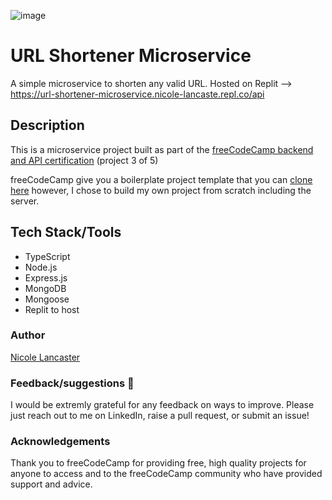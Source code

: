 ![image](https://github.com/nicole-lancaster/url-shortener-microservice/assets/116457977/8ceed8a2-78b1-41e3-9bd9-092f1ee3451e)






# URL Shortener Microservice

A simple microservice to shorten any valid URL. 
Hosted on Replit --> https://url-shortener-microservice.nicole-lancaste.repl.co/api 

## Description

This is a microservice project built as part of the [freeCodeCamp backend and API certification](https://www.freecodecamp.org/learn/back-end-development-and-apis/) (project 3 of 5)

freeCodeCamp give you a boilerplate project template that you can [clone here](https://github.com/freeCodeCamp/boilerplate-project-urlshortener/)
however, I chose to build my own project from scratch including the server.

## Tech Stack/Tools

- TypeScript
- Node.js
- Express.js
- MongoDB
- Mongoose
- Replit to host


### Author
[Nicole Lancaster](https://linktr.ee/nicolelancaster)


### Feedback/suggestions 🫶
I would be extremly grateful for any feedback on ways to improve. Please just reach out to me on LinkedIn, raise a pull request, or submit an issue!


### Acknowledgements
Thank you to freeCodeCamp for providing free, high quality projects for anyone to access and to the freeCodeCamp community who have provided support and advice.
